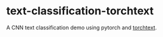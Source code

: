 # text-classification-torchtext

A CNN text classification demo using pytorch and [torchtext](https://torchtext.readthedocs.io/en/latest/index.html).
